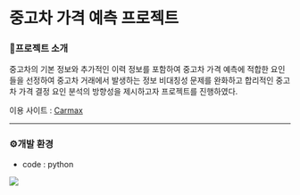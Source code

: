 # 중고차 가격 예측 프로젝트

### 🚗프로젝트 소개
중고차의 기본 정보와 추가적인 이력 정보를 포함하여 중고차 가격 예측에 적합한 요인들을 선정하여 중고차 거래에서 발생하는 정보 비대칭성 문제를 완화하고 합리적인 중고차 가격 결정 요인 분석의 방향성을 제시하고자 프로젝트를 진행하였다.

이용 사이트 : [Carmax](https://www.carmax.com/cars) 

---
### ⚙️개발 환경
- code : python
<img src="https://img.shields.io/badge/python-3776AB?style=for-the-badge&logo=python&logoColor=white"> 
